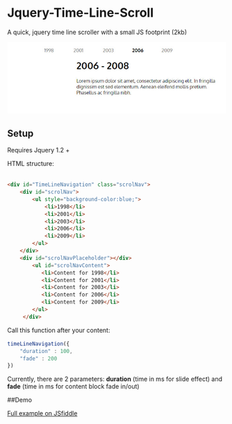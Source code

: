 # Jquery-Time-Line-Scroll
A quick, jquery time line scroller with a small JS footprint (2kb)

![alt text](https://github.com/clayhenry/Jquery-Time-Line-Scroll/blob/master/slider_img.jpg "Jquery time scroll")


## Setup
Requires Jquery 1.2 +

HTML structure:

```html

<div id="TimeLineNavigation" class="scrolNav">
    <div id="scrolNav">
        <ul style="background-color:blue;">
            <li>1998</li>
            <li>2001</li>
            <li>2003</li>
            <li>2006</li>
            <li>2009</li>
        </ul>
    </div>
    <div id="scrolNavPlaceholder"></div>
        <ul id="scrolNavContent">
           <li>Content for 1998</li>
           <li>Content for 2001</li>
           <li>Content for 2003</li>
           <li>Content for 2006</li>
           <li>Content for 2009</li>
        </ul>
     </div>

```

Call this function after your content: 
```javascript
timeLineNavigation({
    "duration" : 100,
    "fade" : 200
})
```

Currently, there are 2 parameters: **duration** (time in ms for slide effect) and **fade** (time in ms for content block fade in/out)

##Demo

[Full example on JSfiddle](https://jsfiddle.net/68b0fzrv/)


